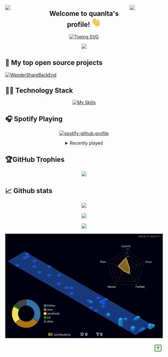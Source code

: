 <img align="left" src="https://user-images.githubusercontent.com/65187002/144930161-2f783401-8d27-4fdf-a2f7-cc0ba32f1f1f.gif" width="21%" style="display:inline;"><img align="right" src="https://user-images.githubusercontent.com/65187002/144930161-2f783401-8d27-4fdf-a2f7-cc0ba32f1f1f.gif" width="21%" style="display:inline;">

<div id="top"></div>
<h2 align="center">
  Welcome to quanlta's profile!
  <img src="https://raw.githubusercontent.com/quanlta/quanlta/master/icons/wave.gif" width="30" height="30">
</h2>
<div align="center">

[![Typing SVG](https://readme-typing-svg.herokuapp.com?font=Work+Sans&size=24&duration=2500&color=007bff&center=true&vCenter=true&width=500&lines=Software+Engineer;Developer+Internship;SAP+ERP)](https://git.io/typing-svg)
  
![](https://komarev.com/ghpvc/?username=quanlta&color=007bff&label=Profile+Views&style=for-the-badge)
 
</div>

<!-- ## 📘 My top open source projects -->

<!-- Repo info cards - https://github.com/anuraghazra/github-readme-stats -->
<!-- Small repo cards (fork) - https://github.com/DenverCoder1/github-readme-stats -->

<!-- <p align="center">

<a href="https://github.com/HybridNetworks/BlackListBox">
<picture>
  <source media="(prefers-color-scheme: dark)" srcset="https://denvercoder1-github-readme-stats.vercel.app/api/pin/?username=HybridNetworks&repo=BlackListBox&theme=react&bg_color=00000f&title_color=007bff&icon_color=F8D866&hide_border=true&show_icons=false">
  <img width="272" height="135" alt="BlackListBox" src="https://denvercoder1-github-readme-stats.vercel.app/api/pin/?username=HybridNetworks&repo=BlackListBox&theme=react&bg_color=f6f8fa&title_color=007bff&icon_color=F8D866&hide_border=true&show_icons=false&text_color=000000">
</picture>
</a>

<a href="https://github.com/HybridNetworks/whatsapp-cidr">
<picture>
  <source media="(prefers-color-scheme: dark)" srcset="https://denvercoder1-github-readme-stats.vercel.app/api/pin/?username=HybridNetworks&repo=whatsapp-cidr&hide_border=true&bg_color=00000f&title_color=007bff&icon_color=F8D866&theme=react&show_icons=false">
  <img width="272" height="135" alt="whatsapp-cidr" src="https://denvercoder1-github-readme-stats.vercel.app/api/pin/?username=HybridNetworks&repo=whatsapp-cidr&theme=react&bg_color=f6f8fa&title_color=007bff&icon_color=F8D866&hide_border=true&show_icons=false&text_color=000000">
</picture>
</a>

<a href="https://github.com/danielcshn/nextproxy">
<picture>
  <source media="(prefers-color-scheme: dark)" srcset="https://denvercoder1-github-readme-stats.vercel.app/api/pin/?username=danielcshn&repo=nextproxy&hide_border=true&bg_color=00000f&title_color=007bff&icon_color=F8D866&theme=react&show_icons=false">
  <img width="272" height="135" alt="nextproxy" src="https://denvercoder1-github-readme-stats.vercel.app/api/pin/?username=danielcshn&repo=nextproxy&theme=react&bg_color=f6f8fa&title_color=007bff&icon_color=F8D866&hide_border=true&show_icons=false&text_color=000000">
</picture>
</a>

<a href="https://github.com/danielcshn/autoipchanger">
<picture>
  <source media="(prefers-color-scheme: dark)" srcset="https://denvercoder1-github-readme-stats.vercel.app/api/pin/?username=danielcshn&repo=autoipchanger&hide_border=true&bg_color=00000f&title_color=007bff&icon_color=F8D866&theme=react&show_icons=false">
  <img width="272" height="135" alt="autoipchanger" src="https://denvercoder1-github-readme-stats.vercel.app/api/pin/?username=danielcshn&repo=autoipchanger&theme=react&bg_color=f6f8fa&title_color=007bff&icon_color=F8D866&hide_border=true&show_icons=false&text_color=000000">
</picture>
</a>

<a href="https://github.com/danielcshn/dude-install.sh">
<picture>
  <source media="(prefers-color-scheme: dark)" srcset="https://denvercoder1-github-readme-stats.vercel.app/api/pin/?username=danielcshn&repo=dude-install.sh&hide_border=true&bg_color=00000f&title_color=007bff&icon_color=F8D866&theme=react&show_icons=false">
  <img width="272" height="135" alt="dude-install.sh" src="https://denvercoder1-github-readme-stats.vercel.app/api/pin/?username=danielcshn&repo=dude-install.sh&theme=react&bg_color=f6f8fa&title_color=007bff&icon_color=F8D866&hide_border=true&show_icons=false&text_color=000000">
</picture>
</a>

<a href="https://github.com/danielcshn/wpa-colab">
<picture>
  <source media="(prefers-color-scheme: dark)" srcset="https://denvercoder1-github-readme-stats.vercel.app/api/pin/?username=danielcshn&repo=wpa-colab&hide_border=true&bg_color=00000f&title_color=007bff&icon_color=F8D866&theme=react&show_icons=false">
  <img width="272" height="135" alt="wpa-colab" src="https://denvercoder1-github-readme-stats.vercel.app/api/pin/?username=danielcshn&repo=wpa-colab&theme=react&bg_color=f6f8fa&title_color=007bff&icon_color=F8D866&hide_border=true&show_icons=false&text_color=000000">
</picture>
</a>

</p>

<p align="left">
  <a href="https://github.com/danielcshn?tab=repositories&sort=stargazers"><img alt="All Repositories" title="All Repositories" src="https://custom-icon-badges.herokuapp.com/badge/-All%20Repos-2962FF?style=for-the-badge&logoColor=white&logo=repo"/></a>
</p> -->

<!--## 📕 Top projects I've contributed to -->
## 📘 My top open source projects
<!-- Repo info cards - https://github.com/anuraghazra/github-readme-stats -->
<!-- Small repo cards (fork) - https://github.com/DenverCoder1/github-readme-stats -->

<a href="https://github.com/quanlta/WanderShareBackEnd">
<picture>
  <source media="(prefers-color-scheme: dark)" srcset="https://github-readme-stats.vercel.app/api/pin/?username=quanlta&repo=WanderShareBackEnd&theme=react&bg_color=00000f&title_color=007bff&icon_color=F8D866&hide_border=true&show_icons=false">
  <img width="272" height="135" alt="WanderShareBackEnd" src="https://github-readme-stats.vercel.app/api/pin/?username=quanlta&repo=WanderShareBackEnd&theme=react&bg_color=f6f8fa&title_color=007bff&icon_color=F8D866&hide_border=true&show_icons=false&text_color=000000">
</picture>
</a>

<!-- <p align="center">

<a href="https://github.com/rustdesk/rustdesk">
<picture>
  <source media="(prefers-color-scheme: dark)" srcset="https://denvercoder1-github-readme-stats.vercel.app/api/pin/?username=rustdesk&repo=rustdesk&theme=react&bg_color=00000f&title_color=007bff&icon_color=F8D866&hide_border=true&show_icons=false">
  <img width="272" height="135" alt="rustdesk" src="https://denvercoder1-github-readme-stats.vercel.app/api/pin/?username=rustdesk&repo=rustdesk&theme=react&bg_color=f6f8fa&title_color=007bff&icon_color=F8D866&hide_border=true&show_icons=false&text_color=000000">
</picture>
</a>

<a href="https://github.com/hellzerg/optimizer">
<picture>
  <source media="(prefers-color-scheme: dark)" srcset="https://denvercoder1-github-readme-stats.vercel.app/api/pin/?username=hellzerg&repo=optimizer&theme=react&bg_color=00000f&title_color=007bff&icon_color=F8D866&hide_border=true&show_icons=false">
  <img width="272" height="135" alt="optimizer" src="https://denvercoder1-github-readme-stats.vercel.app/api/pin/?username=hellzerg&repo=optimizer&theme=react&bg_color=f6f8fa&title_color=007bff&icon_color=F8D866&hide_border=true&show_icons=false&text_color=000000">
</picture>
</a>

<a href="https://github.com/microsoft/routeros-scanner">
<picture>
  <source media="(prefers-color-scheme: dark)" srcset="https://denvercoder1-github-readme-stats.vercel.app/api/pin/?username=microsoft&repo=routeros-scanner&theme=react&bg_color=00000f&title_color=007bff&icon_color=F8D866&hide_border=true&show_icons=false">
  <img width="272" height="135" alt="routeros-scanner" src="https://denvercoder1-github-readme-stats.vercel.app/api/pin/?username=microsoft&repo=routeros-scanner&theme=react&bg_color=f6f8fa&title_color=007bff&icon_color=F8D866&hide_border=true&show_icons=false&text_color=000000">
</picture>
</a>

<a href="https://github.com/tandpfun/skill-icons">
<picture>
  <source media="(prefers-color-scheme: dark)" srcset="https://denvercoder1-github-readme-stats.vercel.app/api/pin/?username=tandpfun&repo=skill-icons&theme=react&bg_color=00000f&title_color=007bff&icon_color=F8D866&hide_border=true&show_icons=false">
  <img width="272" height="135" alt="skill-icons" src="https://denvercoder1-github-readme-stats.vercel.app/api/pin/?username=tandpfun&repo=skill-icons&theme=react&bg_color=f6f8fa&title_color=007bff&icon_color=F8D866&hide_border=true&show_icons=false&text_color=000000">
</picture>
</a>

<a href="https://github.com/yoshi389111/github-profile-3d-contrib">
<picture>
  <source media="(prefers-color-scheme: dark)" srcset="https://denvercoder1-github-readme-stats.vercel.app/api/pin/?username=yoshi389111&repo=github-profile-3d-contrib&theme=react&bg_color=00000f&title_color=007bff&icon_color=F8D866&hide_border=true&show_icons=false">
  <img width="272" height="135" alt="GitHub Profile 3D Contrib." src="https://denvercoder1-github-readme-stats.vercel.app/api/pin/?username=yoshi389111&repo=github-profile-3d-contrib&theme=react&bg_color=f6f8fa&title_color=007bff&icon_color=F8D866&hide_border=true&show_icons=false&text_color=000000">
</picture>
</a>

<a href="https://github.com/HybridNetworks/MimosaDiscoveryTool">
<picture>
  <source media="(prefers-color-scheme: dark)" srcset="https://denvercoder1-github-readme-stats.vercel.app/api/pin/?username=HybridNetworks&repo=MimosaDiscoveryTool&theme=react&bg_color=00000f&title_color=007bff&icon_color=F8D866&hide_border=true&show_icons=false">
  <img width="272" height="135" alt="Device Discovery Tool for Mimosa by Airspan Devices." src="https://denvercoder1-github-readme-stats.vercel.app/api/pin/?username=HybridNetworks&repo=MimosaDiscoveryTool&theme=react&bg_color=f6f8fa&title_color=007bff&icon_color=F8D866&hide_border=true&show_icons=false&text_color=000000">
</picture>
</a>

</p>

<p align="left">
  <a href="https://github.com/danielcshn?tab=repositories&q=&type=fork&language=&sort=stargazers"><img alt="All Repositories" title="All Repositories" src="https://custom-icon-badges.herokuapp.com/badge/-All%20Forks-2962FF?style=for-the-badge&logoColor=white&logo=fork"/></a>
</p> -->



## 👨‍💻 Technology Stack

<!-- https://github.com/tandpfun/skill-icons -->
<div align="center">

[![My Skills](https://skillicons.dev/icons?i=visualstudio,dotnet,java,html,css,js,mysql,git,github,docker,figma,vscode,postman,mysql,react,spring&theme=light&perline=10)](https://skillicons.dev)

</div>
  
<!-- <div align="left">
<a href="https://www.google.com/search?q=Visual+Basic+.NET"><img width="34px" height="34px" alt="Visual Basic .NET" src="https://cdn.jsdelivr.net/gh/devicons/devicon/icons/visualstudio/visualstudio-plain.svg" /></a>
<a href="https://www.google.com/search?q=Android+Studio"><img width="34px" height="34px" alt="Android Studio" src="https://developer.android.com/studio/images/studio-icon-preview.svg" /></a>
<a href="https://www.google.com/search?q=Swift+Mac"><img width="34px" height="34px" alt="Swift" src="https://cdn.jsdelivr.net/gh/devicons/devicon/icons/swift/swift-original.svg" /></a>
<a href="https://www.google.com/search?q=Firebase"><img width="34px" height="34px" alt="Firebase" src="https://cdn.jsdelivr.net/gh/devicons/devicon/icons/firebase/firebase-plain.svg" /></a>
<a href="https://www.google.com/search?q=Git"><img width="34px" height="34px" alt="Git" src="https://cdn.jsdelivr.net/gh/devicons/devicon/icons/git/git-original.svg" /></a>
<a href="https://www.google.com/search?q=Terminal+Linux"><img width="34px" height="34px" alt="Terminal" src="https://raw.githubusercontent.com/github/explore/80688e429a7d4ef2fca1e82350fe8e3517d3494d/topics/terminal/terminal.png" /></a>
<a href="https://www.google.com/search?q=Java"><img width="34px" height="34px" alt="Java" src="https://cdn.jsdelivr.net/gh/devicons/devicon/icons/java/java-original.svg" /></a>
<a href="https://www.google.com/search?q=HTML5"><img width="34px" height="34px" alt="HTML5" src="https://cdn.jsdelivr.net/gh/devicons/devicon/icons/html5/html5-original.svg" /></a>
<a href="https://www.google.com/search?q=CCS3"><img width="34px" height="34px" alt="CSS3" src="https://cdn.jsdelivr.net/gh/devicons/devicon/icons/css3/css3-original.svg" /></a>
<a href="https://www.google.com/search?q=JavaScript"><img width="34px" height="34px" alt="Javascript" src="https://cdn.jsdelivr.net/gh/devicons/devicon/icons/javascript/javascript-original.svg" /></a>
<a href="https://www.google.com/search?q=PHP"><img width="34px" height="34px" alt="PHP" src="https://cdn.jsdelivr.net/gh/devicons/devicon/icons/php/php-plain.svg" /></a>
<a href="https://www.google.com/search?q=Bootstrap"><img width="34px" height="34px" alt="Bootstrap" src="https://cdn.jsdelivr.net/gh/devicons/devicon/icons/bootstrap/bootstrap-plain.svg" /></a>
<a href="https://www.google.com/search?q=My+SQL"><img width="34px" height="34px" alt="MySQL" src="https://cdn.jsdelivr.net/gh/devicons/devicon/icons/mysql/mysql-original.svg" /></a>
<a href="https://www.google.com/search?q=Arduino"><img width="34px" height="34px" alt="Arduino" src="https://cdn.jsdelivr.net/gh/devicons/devicon/icons/arduino/arduino-original.svg" /></a>
<a href="https://www.google.com/search?q=Raspberry-Pi"><img width="34px" height="34px" alt="Raspberry Pi" src="https://cdn.jsdelivr.net/gh/devicons/devicon/icons/raspberrypi/raspberrypi-original.svg" /></a>
<a href="https://www.google.com/search?q=Perl"><img width="34px" height="34px" alt="Perl" src="https://cdn.jsdelivr.net/gh/devicons/devicon/icons/perl/perl-original.svg" /></a>
<a href="https://www.google.com/search?q=Bash"><img width="34px" height="34px" alt="Bash" src="https://cdn.jsdelivr.net/gh/devicons/devicon/icons/bash/bash-original.svg" /></a>
<a href="https://www.google.com/search?q=Python"><img width="34px" height="34px" alt="Python" src="https://cdn.jsdelivr.net/gh/devicons/devicon/icons/python/python-original.svg" /></a>
</div> -->
 


## 🎧 Spotify Playing

<div align="center">

<!-- https://github.com/kittinan/spotify-github-profile -->
[![spotify-github-profile](https://spotify-github-profile.vercel.app/api/view?uid=31kowfrz2zyqarfjv63t4fl26o6y&cover_image=true&theme=novatorem&bar_color_cover=true)](https://spotify-github-profile.vercel.app/api/view?uid=31kowfrz2zyqarfjv63t4fl26o6y&redirect=true)
<details>
    <summary>Recently played</summary>
    <a href="https://open.spotify.com/user/31kowfrz2zyqarfjv63t4fl26o6y"><img src="https://spotify-recently-played-readme.vercel.app/api?user=31kowfrz2zyqarfjv63t4fl26o6y&unique=true&count=10" alt="Spotify recently played"></a>
</details>

</div>

## 🏆GitHub Trophies
<div align="center">
  
![](https://github-trophies.vercel.app/?username=quanlta&theme=radical&no-frame=false&no-bg=true&margin-w=4)

</div>

## 📈 Github stats
<div align="center">
  
![](https://github-readme-stats.vercel.app/api?username=quanlta&theme=radical&hide_border=false&include_all_commits=true&count_private=true)
  
![](https://github-readme-streak-stats.herokuapp.com/?user=quanlta&theme=radical&hide_border=false)
  
![](https://github-readme-stats.vercel.app/api/top-langs/?username=quanlta&theme=radical&hide_border=false&include_all_commits=true&count_private=true&layout=compact)

![](./profile-3d-contrib/profile-night-view.svg)
</div>
<!-- https://github.com/yoshi389111/github-profile-3d-contrib -->
<!-- <a href="https://github.com/yoshi389111/github-profile-3d-contrib">
<picture>
  <source media="(prefers-color-scheme: dark)" srcset="https://raw.githubusercontent.com/danielcshn/danielcshn/master/profile-3d-contrib/profile-night-view.svg">
  <img alt="quanlta's GitHub Profile 3D Contrib" src="https://raw.githubusercontent.com/danielcshn/danielcshn/master/profile-3d-contrib/profile-green.svg">
</picture>
</a> -->

<!-- https://github.com/ashutosh00710/github-readme-activity-graph 
<a href="https://github.com/ashutosh00710/github-readme-activity-graph">
<picture>
  <source media="(prefers-color-scheme: dark)" srcset="https://github-readme-activity-graph.vercel.app/graph/?username=quanlta&bg_color=00000f&color=007bff&line=fac539&point=FFFFFF&hide_border=true">
  <img alt="quanlta's Activity Graph" src="https://github-readme-activity-graph.vercel.app/graph/?username=quanlta&bg_color=ffffff&color=007bff&line=47a042&point=255322&hide_border=true">
</picture>
</a>
-->
<!-- Specify theme context for images in Markdown (Beta): https://github.blog/changelog/2022-05-19-specify-theme-context-for-images-in-markdown-beta/ -->
<!-- <p align="center">
  <br>
  <a href="https://github.blog/changelog/2022-05-19-specify-theme-context-for-images-in-markdown-beta/">
  <img alt="Dark/Light Readme Support!" title="Dark/Light Readme Support!" src="https://custom-icon-badges.demolab.com/badge/-Dark/Light%20Readme%20Support!-gold?style=for-the-badge&logo=repo-template&logoColor=black"/></a>
  <br>
</p> -->

<!-- Back to Top -->
<!-- Arrow Square Up SVG Vector
COLLECTION: Dazzle Line Icons
LICENSE: CC Attribution License
AUTHOR: Dazzle UI
URL: https://www.svgrepo.com/svg/533629/arrow-square-up
 -->
<p align="right">
<a href="#top">
<picture>
  <source media="(prefers-color-scheme: dark)" srcset="https://raw.githubusercontent.com/danielcshn/danielcshn/master/icons/arrow-square-up-fac539.svg">
  <img alt="back to top" width="30px" height="30px" src="https://raw.githubusercontent.com/danielcshn/danielcshn/master/icons/arrow-square-up-47a042.svg">
</picture>
</a>
</p>
